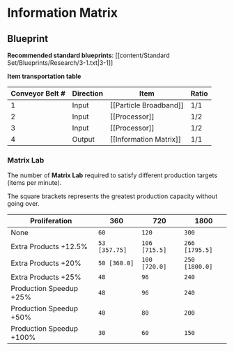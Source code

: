 # Information Matrix

## Blueprint

**Recommended standard blueprints**: [[content/Standard Set/Blueprints/Research/3-1.txt|3-1]]

**Item transportation table**

| Conveyor Belt # | Direction | Item                   | Ratio |
| --------------- | --------- | ---------------------- | ----- |
| 1               | Input     | [[Particle Broadband]] | 1/1   |
| 2               | Input     | [[Processor]]          | 1/2   |
| 3               | Input     | [[Processor]]          | 1/2   |
| 4               | Output    | [[Information Matrix]] | 1/1   |

### Matrix Lab

The number of **Matrix Lab** required to satisfy different production targets (items per minute).

The square brackets represents the greatest production capacity without going over.

| Proliferation            | 360           | 720           | 1800           |
| ------------------------ | ------------- | ------------- | -------------- |
| None                     | `60`          | `120`         | `300`          |
| Extra Products +12.5%    | `53 [357.75]` | `106 [715.5]` | `266 [1795.5]` |
| Extra Products +20%      | `50 [360.0]`  | `100 [720.0]` | `250 [1800.0]` |
| Extra Products +25%      | `48`          | `96`          | `240`          |
| Production Speedup +25%  | `48`          | `96`          | `240`          |
| Production Speedup +50%  | `40`          | `80`          | `200`          |
| Production Speedup +100% | `30`          | `60`          | `150`          |
